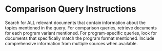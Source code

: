 # Comparison Query Instructions

Search for ALL relevant documents that contain information about the topics mentioned in the query. For comparison queries, retrieve documents for each program variant mentioned. For program-specific queries, look for documents that specifically match the program format mentioned. Include comprehensive information from multiple sources when available.
